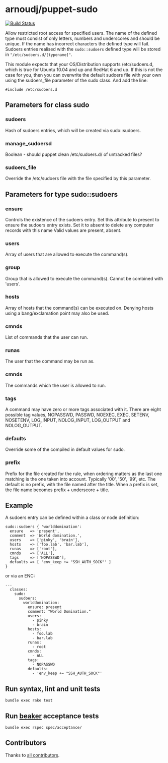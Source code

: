 # arnoudj/puppet-sudo

[![Build Status](https://travis-ci.org/arnoudj/puppet-sudo.png?branch=master)](https://travis-ci.org/arnoudj/puppet-sudo)

Allow restricted root access for specified users. The name of the defined
type must consist of only letters, numbers and underscores and should be
unique. If the name has incorrect characters the defined type will fail.
Sudoers entries realised with the `sudo::sudoers` defined type will be
stored in `"/etc/sudoers.d/[typename]"`.

This module expects that your OS/Distribution supports /etc/sudoers.d,
which is true for Ubuntu 10.04 and up and RedHat 6 and up. If this is not
the case for you, then you can overwrite the default sudoers file with
your own using the sudoers\_file parameter of the sudo class. And add the
line:

    #include /etc/sudoers.d

## Parameters for class sudo

### sudoers

Hash of sudoers entries, which will be created via sudo::sudoers.

### manage\_sudoersd

Boolean - should puppet clean /etc/sudoers.d/ of untracked files?

### sudoers\_file

Override the /etc/sudoers file with the file specified by this parameter.

## Parameters for type sudo::sudoers

### ensure

Controls the existence of the sudoers entry. Set this attribute to
present to ensure the sudoers entry exists. Set it to absent to
delete any computer records with this name Valid values are present,
absent.

### users

Array of users that are allowed to execute the command(s).

### group

Group that is allowed to execute the command(s). Cannot be combined with 'users'.

### hosts

Array of hosts that the command(s) can be executed on. Denying hosts using a bang/exclamation point may also be used.

### cmnds

List of commands that the user can run.

### runas

The user that the command may be run as.

### cmnds

The commands which the user is allowed to run.

### tags

A command may have zero or more tags associated with it.  There are
eight possible tag values, NOPASSWD, PASSWD, NOEXEC, EXEC, SETENV,
NOSETENV, LOG_INPUT, NOLOG_INPUT, LOG_OUTPUT and NOLOG_OUTPUT.

### defaults

Override some of the compiled in default values for sudo.

### prefix

Prefix for the file created for the rule, when ordering matters as the last
one matching is the one taken into account. Typically '00', '50', '99', etc.
The default is no prefix, with the file named after the title. When a prefix
is set, the file name becomes prefix + underscore + title.

## Example

A sudoers entry can be defined within a class or node definition:

    sudo::sudoers { 'worlddomination':
      ensure   => 'present',
      comment  => 'World domination.',
      users    => ['pinky', 'brain'],
      hosts    => ['foo.lab', 'bar.lab'],
      runas    => ['root'],
      cmnds    => ['ALL'],
      tags     => ['NOPASSWD'],
      defaults => [ 'env_keep += "SSH_AUTH_SOCK"' ]
    }

or via an ENC:

    ---
      classes:
        sudo:
          sudoers:
            worlddomination:
              ensure: present
              comment: "World Domination."
              users:
                - pinky
                - brain
              hosts:
                - foo.lab
                - bar.lab
              runas:
                - root
              cmnds:
                - ALL
              tags:
                - NOPASSWD
              defaults:
                - 'env_keep += "SSH_AUTH_SOCK"'

## Run syntax, lint and unit tests

```
bundle exec rake test
```

## Run [beaker](https://github.com/puppetlabs/beaker) acceptance tests

```
bundle exec rspec spec/acceptance/
```

## Contributors

Thanks to [all contributors](https://github.com/arnoudj/puppet-sudo/graphs/contributors).
